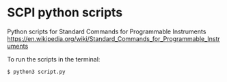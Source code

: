 # SCPI python scripts
Python scripts for Standard Commands for Programmable Instruments
https://en.wikipedia.org/wiki/Standard_Commands_for_Programmable_Instruments

To run the scripts in the terminal:

`$ python3 script.py`
